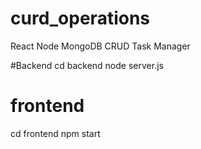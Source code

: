 # curd_operations
React Node MongoDB CRUD Task Manager


#Backend
cd backend
node server.js


# frontend 
cd frontend
npm start
